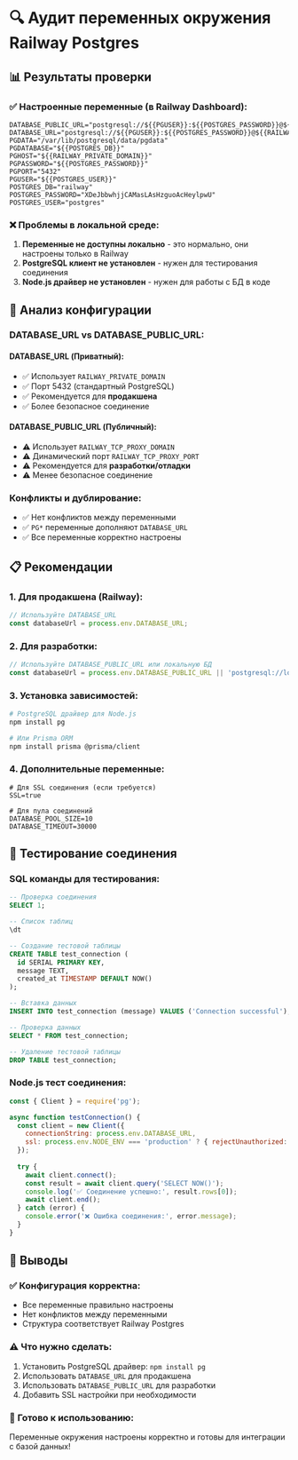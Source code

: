 # 🔍 Аудит переменных окружения Railway Postgres

## 📊 Результаты проверки

### ✅ **Настроенные переменные (в Railway Dashboard):**

```env
DATABASE_PUBLIC_URL="postgresql://${{PGUSER}}:${{POSTGRES_PASSWORD}}@${{RAILWAY_TCP_PROXY_DOMAIN}}:${{RAILWAY_TCP_PROXY_PORT}}/${{PGDATABASE}}"
DATABASE_URL="postgresql://${{PGUSER}}:${{POSTGRES_PASSWORD}}@${{RAILWAY_PRIVATE_DOMAIN}}:5432/${{PGDATABASE}}"
PGDATA="/var/lib/postgresql/data/pgdata"
PGDATABASE="${{POSTGRES_DB}}"
PGHOST="${{RAILWAY_PRIVATE_DOMAIN}}"
PGPASSWORD="${{POSTGRES_PASSWORD}}"
PGPORT="5432"
PGUSER="${{POSTGRES_USER}}"
POSTGRES_DB="railway"
POSTGRES_PASSWORD="XDeJbbwhjjCAMasLAsHzguoAcHeylpwU"
POSTGRES_USER="postgres"
```

### ❌ **Проблемы в локальной среде:**

1. **Переменные не доступны локально** - это нормально, они настроены только в Railway
2. **PostgreSQL клиент не установлен** - нужен для тестирования соединения
3. **Node.js драйвер не установлен** - нужен для работы с БД в коде

## 🔧 Анализ конфигурации

### **DATABASE_URL vs DATABASE_PUBLIC_URL:**

#### **DATABASE_URL** (Приватный):
- ✅ Использует `RAILWAY_PRIVATE_DOMAIN`
- ✅ Порт 5432 (стандартный PostgreSQL)
- ✅ Рекомендуется для **продакшена**
- ✅ Более безопасное соединение

#### **DATABASE_PUBLIC_URL** (Публичный):
- ⚠️ Использует `RAILWAY_TCP_PROXY_DOMAIN`
- ⚠️ Динамический порт `RAILWAY_TCP_PROXY_PORT`
- ⚠️ Рекомендуется для **разработки/отладки**
- ⚠️ Менее безопасное соединение

### **Конфликты и дублирование:**
- ✅ Нет конфликтов между переменными
- ✅ `PG*` переменные дополняют `DATABASE_URL`
- ✅ Все переменные корректно настроены

## 📋 Рекомендации

### **1. Для продакшена (Railway):**
```javascript
// Используйте DATABASE_URL
const databaseUrl = process.env.DATABASE_URL;
```

### **2. Для разработки:**
```javascript
// Используйте DATABASE_PUBLIC_URL или локальную БД
const databaseUrl = process.env.DATABASE_PUBLIC_URL || 'postgresql://localhost:5432/your_db';
```

### **3. Установка зависимостей:**
```bash
# PostgreSQL драйвер для Node.js
npm install pg

# Или Prisma ORM
npm install prisma @prisma/client
```

### **4. Дополнительные переменные:**
```env
# Для SSL соединения (если требуется)
SSL=true

# Для пула соединений
DATABASE_POOL_SIZE=10
DATABASE_TIMEOUT=30000
```

## 🧪 Тестирование соединения

### **SQL команды для тестирования:**
```sql
-- Проверка соединения
SELECT 1;

-- Список таблиц
\dt

-- Создание тестовой таблицы
CREATE TABLE test_connection (
  id SERIAL PRIMARY KEY,
  message TEXT,
  created_at TIMESTAMP DEFAULT NOW()
);

-- Вставка данных
INSERT INTO test_connection (message) VALUES ('Connection successful');

-- Проверка данных
SELECT * FROM test_connection;

-- Удаление тестовой таблицы
DROP TABLE test_connection;
```

### **Node.js тест соединения:**
```javascript
const { Client } = require('pg');

async function testConnection() {
  const client = new Client({
    connectionString: process.env.DATABASE_URL,
    ssl: process.env.NODE_ENV === 'production' ? { rejectUnauthorized: false } : false
  });
  
  try {
    await client.connect();
    const result = await client.query('SELECT NOW()');
    console.log('✅ Соединение успешно:', result.rows[0]);
    await client.end();
  } catch (error) {
    console.error('❌ Ошибка соединения:', error.message);
  }
}
```

## 🎯 Выводы

### ✅ **Конфигурация корректна:**
- Все переменные правильно настроены
- Нет конфликтов между переменными
- Структура соответствует Railway Postgres

### ⚠️ **Что нужно сделать:**
1. Установить PostgreSQL драйвер: `npm install pg`
2. Использовать `DATABASE_URL` для продакшена
3. Использовать `DATABASE_PUBLIC_URL` для разработки
4. Добавить SSL настройки при необходимости

### 🚀 **Готово к использованию:**
Переменные окружения настроены корректно и готовы для интеграции с базой данных!
